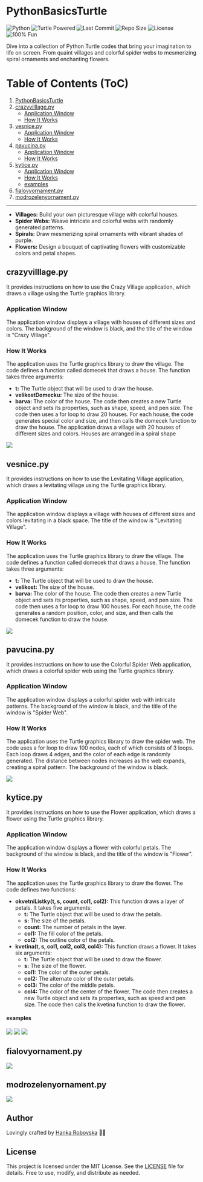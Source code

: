 # PythonBasicsTurtle
![Python](https://img.shields.io/badge/Python-3.x-blue?logo=python)
![Turtle Powered](https://img.shields.io/badge/Turtle-Powered-22c55e?logo=turtle)
![Last Commit](https://img.shields.io/github/last-commit/hrosicka/PythonBasicsTurtle)
![Repo Size](https://img.shields.io/github/repo-size/hrosicka/PythonBasicsTurtle)
![License](https://img.shields.io/github/license/hrosicka/PythonBasicsTurtle)
![100% Fun](https://img.shields.io/badge/Fun-Guaranteed-yellow?logo=smile)

Dive into a collection of Python Turtle codes that bring your imagination to life on screen. From quaint villages and colorful spider webs to mesmerizing spiral ornaments and enchanting flowers.

# Table of Contents (ToC)

1. [PythonBasicsTurtle](#pythonbasicsturtle)
2. [crazyvilllage.py](#crazyvilllagepy)
    - [Application Window](#application-window)
    - [How It Works](#how-it-works)
3. [vesnice.py](#vesnicepy)
    - [Application Window](#application-window-1)
    - [How It Works](#how-it-works-1)
4. [pavucina.py](#pavucinapy)
    - [Application Window](#application-window-2)
    - [How It Works](#how-it-works-2)
5. [kytice.py](#kyticepy)
    - [Application Window](#application-window-3)
    - [How It Works](#how-it-works-3)
    - [examples](#examples)
6. [fialovyornament.py](#fialovyornamentpy)
7. [modrozelenyornament.py](#modrozelenyornamentpy)

---

- **Villages:** Build your own picturesque village with colorful houses.
- **Spider Webs:** Weave intricate and colorful webs with randomly generated patterns.
- **Spirals:** Draw mesmerizing spiral ornaments with vibrant shades of purple.
- **Flowers:** Design a bouquet of captivating flowers with customizable colors and petal shapes.

## crazyvilllage.py
It provides instructions on how to use the Crazy Village application, which draws a village using the Turtle graphics library.
### Application Window
The application window displays a village with houses of different sizes and colors. The background of the window is black, and the title of the window is "Crazy Village".
### How It Works
The application uses the Turtle graphics library to draw the village. The code defines a function called domecek that draws a house. The function takes three arguments:
- **t:** The Turtle object that will be used to draw the house.
- **velikostDomecku:** The size of the house.
- **barva:** The color of the house.
The code then creates a new Turtle object and sets its properties, such as shape, speed, and pen size. The code then uses a for loop to draw 20 houses. For each house, the code generates special color and size, and then calls the domecek function to draw the house. The application draws a village with 20 houses of different sizes and colors. Houses are arranged in a spiral shape

![](https://github.com/hrosicka/PythonBasicsTurtle/blob/master/doc/CrazyVillage.png)

## vesnice.py
It provides instructions on how to use the Levitating Village application, which draws a levitating village using the Turtle graphics library.
### Application Window
The application window displays a village with houses of different sizes and colors levitating in a black space. The title of the window is "Levitating Village".
### How It Works
The application uses the Turtle graphics library to draw the village. The code defines a function called domecek that draws a house. The function takes three arguments:
- **t:** The Turtle object that will be used to draw the house.
- **velikost:** The size of the house.
- **barva:** The color of the house.
The code then creates a new Turtle object and sets its properties, such as shape, speed, and pen size. The code then uses a for loop to draw 100 houses. For each house, the code generates a random position, color, and size, and then calls the domecek function to draw the house.

![](https://github.com/hrosicka/PythonBasicsTurtle/blob/master/doc/LevitatingVillage.png)

## pavucina.py
It provides instructions on how to use the Colorful Spider Web application, which draws a colorful spider web using the Turtle graphics library.
### Application Window
The application window displays a colorful spider web with intricate patterns. The background of the window is black, and the title of the window is "Spider Web".
### How It Works
The application uses the Turtle graphics library to draw the spider web. The code uses a for loop to draw 100 nodes, each of which consists of 3 loops. Each loop draws 4 edges, and the color of each edge is randomly generated. The distance between nodes increases as the web expands, creating a spiral pattern. The background of the window is black.

![](https://github.com/hrosicka/PythonBasicsTurtle/blob/master/doc/SpiderWeb.png)

## kytice.py
It provides instructions on how to use the Flower application, which draws a flower using the Turtle graphics library.
### Application Window
The application window displays a flower with colorful petals. The background of the window is black, and the title of the window is "Flower".
### How It Works
The application uses the Turtle graphics library to draw the flower. The code defines two functions:
- **okvetniListky(t, s, count, col1, col2):** This function draws a layer of petals. It takes five arguments:
  - **t:** The Turtle object that will be used to draw the petals.
  - **s:** The size of the petals.
  - **count:** The number of petals in the layer.
  - **col1:** The fill color of the petals.
  - **col2:** The outline color of the petals.
- **kvetina(t, s, col1, col2, col3, col4):** This function draws a flower. It takes six arguments:
  - **t:** The Turtle object that will be used to draw the flower.
  - **s:** The size of the flower.
  - **col1:** The color of the outer petals.
  - **col2:** The alternate color of the outer petals.
  - **col3:** The color of the middle petals.
  - **col4:** The color of the center of the flower.
The code then creates a new Turtle object and sets its properties, such as speed and pen size. The code then calls the kvetina function to draw the flower.

#### examples
![](https://github.com/hrosicka/PythonBasicsTurtle/blob/master/doc/Flower.png)
![](https://github.com/hrosicka/PythonBasicsTurtle/blob/master/doc/Flower2.png)
![](https://github.com/hrosicka/PythonBasicsTurtle/blob/master/doc/Flower3.png)

## fialovyornament.py
![](https://github.com/hrosicka/PythonBasicsTurtle/blob/master/doc/FialovyOrnament.png)

## modrozelenyornament.py
![](https://github.com/hrosicka/PythonBasicsTurtle/blob/master/doc/ModrozelenyOrnament.png)

## Author
Lovingly crafted by [Hanka Robovska](https://github.com/hrosicka) 👩‍🔬

## License
This project is licensed under the MIT License. See the [LICENSE](./LICENSE) file for details. Free to use, modify, and distribute as needed.
